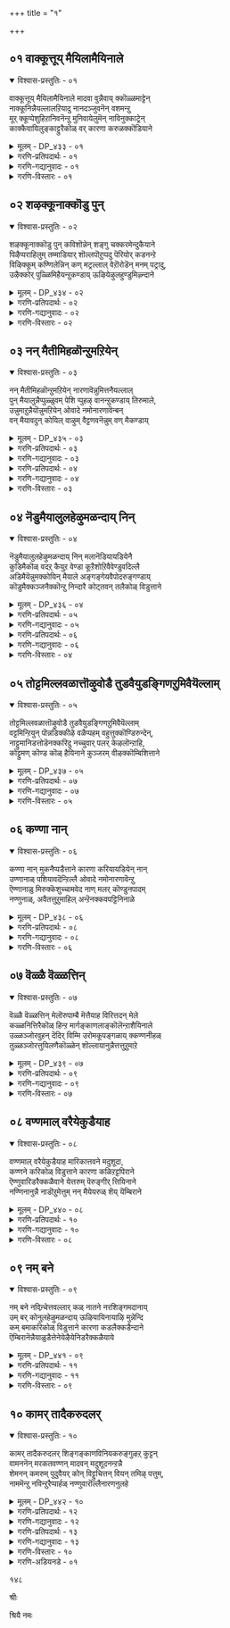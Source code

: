 +++
title = "१"

+++

## ०१  वाक्कूत्तूय् मैयिलामैयिनाले

<details open><summary>विश्वास-प्रस्तुतिः - ०१</summary>

वाक्कूत्तूय् मैयिलामैयिनाले मादवा वुन्नैवाय् क्कॊळ्ळमाट्टेन्  
नाक्कूनिन्नैयल्लालऱियादु नानदञ्जुवनॆन् वशमन्ऱु  
मूर् क्कूप्पेशुहिऱानिवनॆन्ऱु मुनिवायेलुमॆन् नाविनुक्काट्रेन्  
काक्कैवायिलुङ्काट्टुरैकॊळ् वर् कारणा करुळक्कॊडियाने
</details>

<details><summary>मूलम् - DP_४३३ - ०१</summary>

वाक्कूत्तूय् मैयिलामैयिनाले मादवा वुन्नैवाय् क्कॊळ्ळमाट्टेन्  
नाक्कूनिन्नैयल्लालऱियादु नानदञ्जुवनॆन् वशमन्ऱु  
मूर् क्कूप्पेशुहिऱानिवनॆन्ऱु मुनिवायेलुमॆन् नाविनुक्काट्रेन्  
काक्कैवायिलुङ्काट्टुरैकॊळ् वर् कारणा करुळक्कॊडियाने
</details>

<details><summary>गरणि-प्रतिपदार्थः - ०१</summary>

वाक्कू=मातिन, तूय् मै=पारिशुद्ध्य, इलामैयिनाले=इल्लदॆ इरुवुदरिन्द, मादवा=माधवा, उन्नै=निन्नन्नु, वाय् क्कॊळ्ळमाट्टेन्=स्तुतिसलारॆ, नाक्कू=नालगॆयु, निन्नै=निन्नन्नु, अल्लाल्=अल्लदॆ, अऱियादु=\(बेरॆ यावुदन्नू\), अरियदु, अदु=अदन्नु कुरितु, नान्=नानु, अञ्जुवन्=अञ्जुत्तेनॆ, ऎन्=नन्न, वशम्=वश, अन्ऱु=अल्ल, मूर् क्कू=मूर्खन, पेशुहिन्ऱान्=मातनाडुत्तिद्दानॆ, इवन्=इवनु, ऎन्ऱु=ऎन्दु, मुनिवाय्=मुनियुवॆ, एलुम्=आदरू, ऎन्=नन्न, नाविनुक्कू=नालगॆयन्नु, आट्रेन्=अङ्कॆगॊळिसलारॆ, काक्कै=कागॆय, वायिलुम्=बायिन्दलू, कट्टुरै=विवेकवन्नु, कॊळ् वर्=ग्रहिसुवरु, कारणा=कारणने, करुळन्=हरुडन, कॊडियाने=ध्वजवुळ्ळवने.
</details>

<details><summary>गरणि-गद्यानुवादः - ०१</summary>

मातिनल्लि शुद्धतॆ इल्लदॆ इरुवुदरिन्द माधवा, निन्नन्नु स्तुतिसलारॆ. नालगॆ निन्नन्नल्लदॆ बेरॆ एनन्नू अरियदु. अदन्नु कुरितु ननगॆ अञ्जिकॆ. अदु नन्न वशवागिल्ल. इवनु मूर्खनन्तॆ मातनाडुवनॆन्दु नीनु मुनिदरू सह, नन्न नालगॆयन्नु अङ्कॆगॊळिसलारॆ. कागॆय बायिन्दलू विवेकवन्नु ग्रहिसुवरु, कारणने गरुडध्वजने\!\(१\)
</details>

<details><summary>गरणि-विस्तारः - ०१</summary>

सॄष्टियल्लि मनुष्य हेगॆ विशिष्टवो हागॆये मातु मनुष्यन वैशिष्ट्य. मनस्सु योचिसुत्तदॆ. अदन्नु बायिनाकगॆ हॊरहाकुत्तदॆ. अदे मातु. मनस्सु एनन्नु बेकादरू योचिसबहुदु. इन्द्रियगळिगॆ वशवाद मनस्सु प्रापञ्चिक विषयगळन्नु ऎन्दरॆ इन्द्रियगळिगॆ ऒग्गुव विषयगळन्ने कुरितु योचिसुत्ता इरबहुदु. अवुगळन्ने नुडियुत्तिरबहुदु. अदरल्लिये आसक्तियन्नु तुम्बिकॊण्डु आनन्दिसुत्तिरबहुदु. अदक्कॆ बदलागि मनस्सु आध्यात्मिक विषयगळल्लि आसक्तिहॊन्दि अवुगळन्नुकुरितु नुडिसबहुदु, भगवन्तनन्नु कुरितु योचिसुत्ता आ विषयवन्नु बायिन्द आडिसुत्तिरबहुदु. मातिन शुद्धाशुद्धतॆगॆ हिन्नॆलॆ हीगिरबहुदु. प्राञ्चिक विषयगळे हॊरबरुत्तिद्दरॆ मातिन शुद्धतॆ अदल्ल. भगवद्विषयकवाद मातु शुद्धवाद मातु.

यावुदन्ने आगलि, मुच्चुमरॆइल्लदन्तॆ, इद्दद्दू इद्दन्तॆ , कण्डद्दु कण्डन्तॆ, विषयवन्नु

१३५

विवरिसुवुदादरॆ, अदु सत्यद प्रतिपादनॆयागुत्तदॆ. हेळबेकादद्दन्नु हेळदॆ मातन्नु मरॆमाचि आडुवुदरिन्द सत्यवन्नाडिदन्तॆ आगुवुदिल्ल. आदरॆ, धर्मसूक्ष्मवन्नरितु प्रियवाद सत्यवन्नु आडुवुदु, आडुव मातन्नु मृदुवागि, हितवागि सन्तोषकरवागि मातनाडुवुदु मातिनशुद्धतॆ. कोफ,दर्प, आशॆ,अहङ्कार, असूयॆ मुन्ताद दोषगळिन्द तुम्बिद मातुगळन्नाडुत्ता, इतररन्नु क्तॆगळुत्ता तानु हर्षिसुवुदु शुद्धतॆ इल्लद मातु.

नडॆ,नुडि, मनस्सुगळ बग्गॆ एकतॆयॆ सज्जतॆय कुरुहु.

मनुष्यनॆनिसिद तानु भगवन्तनल्लि भक्तिमाडुवाग, तन्नल्लि हेळतीरदष्टु दोषगळु तुम्बिवॆयॆन्दु तन्नन्नु हळिदुकॊळ्ळुवुदु, सकल सद्गुणपरिपूर्णनॆन्दू हॊगळिहाडुवुदु अनन्य भक्तन रीति.अदु तन्न दीनतॆयन्नु व्यक्तपडिसुवुदु. शुद्धसात्वकनागि नडॆदुकॊळ्ळुत्ता तन्न विनीतभाववन्नु कायावाचामनसा व्यक्तपडिसुत्ता बरुवुदरिन्द तानु भगवन्तनलि शरणागतनॆन्दु कार्यतः तोरिकॊण्डन्तॆ. आऴ्वाररु ई बगॆयवरु. तावु नालगॆ शुद्धियिल्लदवरॆन्दु हेळिकॊळ्ळुवरु. आदरॆ अवर बायल्लि सद अनामजपवे. “नन्न नालगॆ निन्नन्नल्लदॆ बेरॆ एनन्नू अरियदु”ऎन्नुत्तारॆ. निजवागि इदु नालगॆ शुद्धतॆ इल्लदिरुवुदे? याव समयदल्लि अदु तिरुगिबीळुवुदो, याव समयदल्लि तप्पु आडुवुदो, याव समयदल्लि पापमाडुवुदो, याव समयदल्लि भगवन्तनल्लि अदरिन्द अपचारवागुवुदो –ऎम्बुदे आऴ्वारर शङ्कॆ. नालगॆय बगॆगॆ अदे अवर अञ्जिकॆ.

आडबेकादद्दन्नु, ऎष्टु आडबेको अष्टन्ने मितवागि आडुत्ता, आडबारद्दन्नु आडदन्तॆये इरुवुदादरॆ, नालगॆयन्नु अङ्कॆयल्लिट्टुकॊण्डन्तॆ. अङ्कॆ तप्पिदरॆ,मातुस्वेच्छॆयादरॆ, हदकॆट्टु मातुहॊरटरॆ-आग नालगॆगॆ कडिवाणविल्लद्दागुत्तवॆ. आऴ्वाररिगॆ नालगॆय विषयदल्लि ऎल्लू इल्लद भय, भगवन्नामस्मरणॆयल्लि निरतरागिरुव तम्मन्नु तम्म नालगॆ क्रमतप्पि नडॆदु ऎल्लिपापद हादिगॆ ऒय्दु बिडुवुदो ऎम्बुदे भय\!

भगवन्तनल्लि पूर्णशरणादवनिगॆ याव भयवू इल्ल. आऴ्वाररिगॆ इदरल्लि दृढवाद नम्बिकॆ इदॆ. आदरू सह, नालगॆय अपचारदिन्द, कॆट्ट मातुगळु बायिन्द हॊरबिद्दु तम्मन्नु अपवित्रनन्नागि माडिबिडबहुदल्ला, कॆडिसिबिडबहुदल्ला ऎम्ब शङ्कॆ अवरन्नु बाधिसुत्तदॆ. भगवन्तनल्लि तम्म ई स्थितियन्नु निवेदिसिकॊळ्ळूत्तारॆ. अवर मातिनल्लि ऒन्दक्कॊन्दु हॊन्ददॆ इरुव आभासगळिवॆ. तानु मूर्खनन्तॆ मातनाडुत्तिरुवॆनो हेगो ऎम्ब योचनॆ बरुत्तदॆ. आदरू सह, भगवन्त तम्मन्नु कैबिडदॆ उद्धरिसुत्तानॆ ऎम्ब दृढविश्वास अवरल्लिदॆ.

आभासवादअन्दरॆ वेदान्त. अवर आत्मविश्वासद दृढतॆ-अदू अल्लदॆ विष्णुचित्तरु मात्रवल्लदॆ रङ्गनाथर मावनवरू अवरे ई रीतिहेळबेकादरॆ नावु ऎष्टू मात्रदवरु ऎम्बुदन्नु योचिसि, निष्ठॆयिन्द नडॆयदिद्दरॆ अवन \(मायादिपरमानन्दं\)निन्द बहळ दूर.

“कागॆय बायिन्दलू विवेकवन्नु ग्रहिसुवरु”- आऴ्वाररु ई सुन्दरवाद रूपकवन्नु इल्लि बळसिद्दारॆ. इदु अनुभवद मातु. जाणनाण्णुडि. कागॆय बायिन्द हॊरडुवुदु कर्कशवाद शब्द. किविगॆ इम्पिल्लद्दु. मनस्सिगॆ हितविल्लद्दु. अन्थ कॆट्टकूगिनिन्दलू सह कॆलवॊम्मॆ विवेकवन्नु ग्रहिसुववरु बुद्धिवन्तरु. अदु अवर हिरिमॆ. ईग कागॆयन्तॆ आऴ्वाररु. अवर बायिन्द हॊरडुव मातु हितवल्लद पुरुषवाक्य, अदन्नु ऒळ्ळॆयदॆन्दे ग्रहिसुववनु भगवन्त. कॆट्टद्दन्नॆल्ला मरॆतु, ऒळ्ळॆयदु ऎष्टे अल्पवागिद्दरू अदन्ने महत्तादद्दॆन्दु भाविसि, कॆट्टद्दक्कागि अवरन्नु शिक्षिसदॆ, परम औदार्यदिन्द अवरन्नु रक्षिसुववनु भगवन्त. ई विषयवन्ने आऴ्वाररु इल्लि रूपकद रीतियल्लि निवेदिसिरुवुदु.

काकषक्षधरं देवं-श्रीरामचन्द्र.

भगवन्त सकल विभूतिगलिगू नायक; आद्दरिम्द “माधव”. सृष्टिस्थिति

१३६

लयगळिगॆ अवने कारणनु. आद्दरिन्द अवनु “कारण”. आश्रितरन्नु कैबिडदॆ संरक्षिसुवॆनॆन्दु फणतॊट्टिरुवुदरिन्द अदर गुरुतागि गरुडनन्नु तन्न ध्वजलाञ्छनवागि उळ्ळवनु. आद्दरिन्द, अवनु “गरुडध्वज”

गरुडध्वजाय ताकुत्रयोप शमनाय भवौषधाय।
</details>

## ०२  शऴक्कूनाक्कॊडु पुन्

<details open><summary>विश्वास-प्रस्तुतिः - ०२</summary>

शऴक्कूनाक्कॊडु पुन् कविशॊन्नेन् शङ्गु चक्करमेन्दुकैयाने  
पिऴैप्पराहिलुम् तम्माडियार् शॊल्लपॊऱुप्पदु पॆरियोर् कडनन्ऱे  
विऴिक्कूम् कण्णिलेन्निन् कण् मट्रल्लाल् वेऱॊरोडॆन् मनम् पट्रादु,  
उऴैक्कोर् पुळ्ळिमिहैयन्ऱुकण्डाय् ऊऴियेऴुलहुण्डुमिऴ्न्दाने
</details>

<details><summary>मूलम् - DP_४३४ - ०२</summary>

शऴक्कूनाक्कॊडु पुन् कविशॊन्नेन् शङ्गु चक्करमेन्दुकैयाने  
पिऴैप्पराहिलुम् तम्माडियार् शॊल्लपॊऱुप्पदु पॆरियोर् कडनन्ऱे  
विऴिक्कूम् कण्णिलेन्निन् कण् मट्रल्लाल् वेऱॊरोडॆन् मनम् पट्रादु,  
उऴैक्कोर् पुळ्ळिमिहैयन्ऱुकण्डाय् ऊऴियेऴुलहुण्डुमिऴ्न्दाने
</details>

<details><summary>गरणि-प्रतिपदार्थः - ०२</summary>

शऴक्कू=दोषपूर्णवाद, नाक्कॊडु=नालगॆयिन्द, पुन्=अल्पवाद, कवि=कवितॆयन्नु, शॊन्नेन्=हाडिदॆनु, शङ्गु=शङ्खवन्नु, चक्करम्=चक्रवन्नु, एन्दु=धरिसिरुव, कैयाने=कैगळवने, पिऴैप्पर्=तप्पुमाडिदवरु, आहिलुम्=आदरू, तम्=तम्म, अडियार्=सेवकर, शॊल्ल=मातन्नु, पॊऱुप्पदु=सहिसुवुदु, पॆरियोर्=हिरियर, कडन्=कर्तव्य, अन्ऱे=अल्लदॆ, मट्रु=बेरॆ, विऴिक्कुम्=तॆरॆदिरुव, कण्=कण्णु, इलेन्=इल्लदवनागिद्देनॆ, वेऱु=इतर, ऒरुवरोडु=ऒब्बरॊडनॆयू, ऎन्=नन्न, मनम्=मनस्सु, पट्रादु=आश्रयिसदु, उऴैक्कू=जिङ्कॆगॆ, ओर्=ऒन्दु, पुळ्ळि=चुक्कॆयु\(मच्चॆयु\) मिहै=हॆच्चु, अन्ऱु=अल्ल, कण्डाय्=कण्डॆया\! ऊऴि=प्रळयकालदल्लि, एऴु=एळु, उलहु=लोकगळन्नु, उण्डु=नुङ्गिबिट्टु, उमिऴ्न्दाने=उगुळिदवने.
</details>

<details><summary>गरणि-गद्यानुवादः - ०२</summary>

दोषपूर्णवाद नालगॆयिन्द अल्पवाद कवितॆयन्नु हाडिदॆनु. शङ्ख्हचक्रगळन्नु धरिसिद कैगळवने\! तप्पुमाडीदवरादरू तम्म सेवकर मातन्नु सहिसुवुदु हिरिय कत्यव्यवल्लवे? निन्न कण्णुगळन्नल्लदॆ बेरॆ तॆरॆद कण्णुगळिल्लदवनागिद्देनॆ. बेरॊब्बरल्लियू नन्न मनस्सु आश्रयिसदु. जिङ्कॆगॆ इन्नॊन्दु मच्चॆ हॆच्चेनू अल्ल, कण्डॆया? प्रळयकालदल्लि एळुलोकगळन्नू नुङ्गिबिट्टु मत्तॆ उगुळिदवने\!\(२\)
</details>

<details><summary>गरणि-विस्तारः - ०२</summary>

करार विन्देन पदारविन्दं...

शङ्खचक्रधारियाद भगवन्त दिव्यसुन्दर मूर्ति. आऴ्वाररु तम्म अल्पशक्तियिन्दले भगवन्तनन्नु कुरितु कवितॆयन्नु रचिसिदरु. नालगॆ ऒप्पविल्लदिरुवाग अदरिन्द हॊरबीळुव मातू अशुद्धवे. अवरु हाडिद पाशुरगळू दोषपूर्णवे? सकल सद्गुणपरिपूर्णनाद भगवन्तनन्नुद्देशिसि हीगॆल्ला वक्शुद्धियिल्लदन्तॆ बरॆयबहुदे? मनस्सिनल्लि हिडिदिडलारदॆ उक्कि हरियुव

१३७

भक्तिभाववू खविताकुतूहलवू अवरन्नु प्रेरिसिद शक्तिगळु. तम्म बरवणिगॆयल्लि कॊरतॆयिदॆयॆन्दु अवरिगॆ गॊत्तु. आद्दरिन्द, अवरु भगवन्तनल्लिये अरिकॆ माडिकॊण्डरु. तावु किङ्कररु, तमगॆ ऒडॆयनुभगवन्त. किङ्कररु तप्पुमाडिदरॆ हिरियरादवरु सहिसकॊळ्ळबेकु. अदु अवर हिरिमॆयन्नु तोरिसुत्तदॆ. तावु ऎष्टे अल्पवागि बरॆदिद्दरू सह, भगवन्तनु अदन्नु ऒप्पिकॊळ्ळुवुदु अवन सौजन्यवल्लवे? आऴ्वाररिगॆ मुख्यवाद कृपाश्रयवे भगवन्त. भगवन्तन कटाक्षवॊन्दे अवरिगॆ गुरि. मिक्कयाव आश्रयवू अवरिगॆ बेड. अवर मनस्सू भगवन्तनन्नु आश्रयिसिदॆ. बेरॆ एनू अदक्कॆ बेड. भगवन्तन शक्ति अपार. प्रळयबन्दाग इडिय ब्रह्माण्डवन्ने नुङ्गिबिडुत्तानॆ. अदन्नु तन्न हॊट्टॆयल्लि बीजरूपदल्लि अडगिसि इट्टुकॊळ्ळूत्तानॆ. मत्तॆ सृष्टिमाडबेकॆम्ब सङ्कल्पमाडिदाग अदन्नु तन्न हॊट्टॆयिन्द हॊरगॆ हाकुत्तानॆ. अदन्न् उज्जीवनगॊळिसुत्तानॆ. अन्थवनु तन्नन्नु रक्षिसने? तन्न तप्पन्नु मन्निसने?

क्षमा दमादिगुणसम्फत्तुगळ गणि परमात्म- अदल्लदॆ सौशील्य, सौलभ्य, वात्सल्यगळू उण्टु.

श्रीहयग्रीव, हिरण्यगर्भ अवतारगळु-\(व्यूहावतारगळु नित्य भक्तज्ञानिगळ उद्धारक्कागिये ऎन्नुवरु तिळिदवरु- अनिरुद्धनॊन्दिगॆ ऎल्ला अवतारगळू मुक्ताय- मिक्कुदु, परब्रह्म-परतत्त्व.

“जिङ्कॆगॆ इन्नॊन्दु मच्चॆ हॆच्चे?” –इदॊन्दु सुन्दरवाद उपमान. मॊदले अदु मच्चॆगळ जिङ्कॆ. अदर मैतुम्ब मच्चॆगळु. अवे लॆक्कविल्लदष्टु.अवुगळ जॊतॆगॆ इन्नॊन्दु मच्चॆ हॆच्चादरॆ एनन्तॆ? अदन्नू अदु सहिसिकॊळ्ळदे? हागॆये, आऴ्वाररु लॆक्कविल्लदष्टु दोषगळन्नुळ्ळवरु. तप्पुतप्पागि कवित्ववन्नु रचिसिदरॆम्ब इन्नॊन्दु दोषवन्नु हॆच्चिसिकॊण्डद्दरिन्द आगुव बाधकवेनिल्ल. इष्टॆल्ल दोषगळन्नु सहिसिकॊण्ड भगवन्त अवर इन्नॊन्दु दोषवन्नू सहिसिकॊळ्ळलारने?

भगवन्तन साक्षात्कारवागिरुववरल्लि दोषवॆल्लिहुदु-कवितॆगॆ मूल अवर संश्लेष-विश्लेष-अवरु भगवन्तन विरहवन्नु सहिसदे हाडिरुवुदॆल्ला अत्युन्नत मट्टद कवितॆ. “ना ऋषिः कुरुतेकाव्यं”आद्दरिन्दले आळ्वार् रळिगॆ जगत्तिन कुलगोत्रगळ जञ्जट ऎळ्ळष्टू इल्ल-आदरॆ अवर कृतिगळल्लो भगवन्तनदे लोकोद्धारक्कागि-आत्मोद्धारक्कागि अल्ल-अदु प्रबन्धगळन्नु परमात्मने हुडुकिकॊण्डु तिरुगुववनॆम्बुदु परमात्मन उत्सवद शिष्टाचारदल्लि सुव्यक्त.
</details>

## ०३  नन् मैतीमिहळॊन्ऱुमऱियेन्

<details open><summary>विश्वास-प्रस्तुतिः - ०३</summary>

नन् मैतीमिहळॊन्ऱुमऱियेन् नारणावॆन्नुमित्तनैयल्लाल्  
पुन् मैयालुन्नैप्पुळ्ळुवम् पेशि प्पुहऴ् वानन्ऱुकण्डाय् तिरुमाले,  
उन्नुमाऱुन्नैयॊन्नुमऱियेन् ओवादे नमोनारणावॆन्बन्  
वन् मैयावदुन् कोयिल् वाऴुम् वैट्टणवनॆन्नुम् वण् मैकण्डाय्
</details>

<details><summary>मूलम् - DP_४३५ - ०३</summary>

नन् मैतीमिहळॊन्ऱुमऱियेन् नारणावॆन्नुमित्तनैयल्लाल्  
पुन् मैयालुन्नैप्पुळ्ळुवम् पेशि प्पुहऴ् वानन्ऱुकण्डाय् तिरुमाले,  
उन्नुमाऱुन्नैयॊन्नुमऱियेन् ओवादे नमोनारणावॆन्बन्  
वन् मैयावदुन् कोयिल् वाऴुम् वैट्टणवनॆन्नुम् वण् मैकण्डाय्
</details>

<details><summary>गरणि-प्रतिपदार्थः - ०३</summary>

नारणा=नारायणा, ऎन्नुम्=ऎम्ब, इत्तनै=इष्टुमात्र, अल्लाल्=अल्लदॆ, नन् मै=ऒळ्ळॆयदु, तीमै हळ्=कॆट्टद्दु, इवुगळु, ऒन्ऱुम्=ऒन्दन्नू, अऱियेन्=अरियॆनु, पुन् मैयाल्=अल्पतनदिन्द, उन्नै=निन्नन्नु कुरितु, पुळ्ळुवम्=कपटद मातुगळन्नु, पेशि=हेळि, पुहऴ् वान्=हॊगळुववनु, अन्ऱु=अल्ल, कण्डाय्=कण्डॆया, तिरुमाले=लक्ष्मीनाथने, उन्नै=निन्नन्नु, उन्नुम्=चिन्तिसुव, आऱु=बगॆयन्नु, ऒन्नुम्=स्वल्पवू, अऱियेन्=अरियॆनु, ओवादे=तडॆयिल्लदन्तॆ यावागलू, नमो नारणा ऎन्बन्=नमो नारायणाय ऎन्नुत्तेनॆ,
</details>

<details><summary>गरणि-गद्यानुवादः - ०३</summary>

१३८
</details>

<details><summary>गरणि-प्रतिपदार्थः - ०४</summary>

वन् मै=शक्ति, आवदु=आदरो, उन्=निन्न, कोयिलिल्=देवालयदल्लि, वाऴुम्=वासमाडुव, वैट्टवन्=वैष्णवनु, ऎन्नुम्=ऎम्ब, वन् मै=शक्तिये, कण्डाय्=कण्डॆया.
</details>

<details><summary>गरणि-गद्यानुवादः - ०४</summary>

नारायणा ऎम्बिष्टु मात्रवल्लदॆ ऒळ्ळॆयदन्नागलि कॆट्टद्दन्नागलि ऒन्दन्नू अरियॆनु. अल्पतनदिन्द निन्नन्नु कुरितु कपटद मातुगळन्नाडि हॊगळुववनल्ल कण्डॆया. लक्ष्मीनाथने निन्नन्नु चिन्तिसुव बगॆयन्नु स्वल्पवू अरियॆनु. तडॆयिल्लदॆ यावागलू नमोनारायणा ऎन्नुत्तेनॆ. नन्न शक्तियॆल्ला निन्न देवालयदल्लि वासमाडुव वैष्णवनु\(नानु\)ऎम्ब शक्तिये कण्डॆया?\(३\)
</details>

<details><summary>गरणि-विस्तारः - ०३</summary>

मगुविन मुग्धतॆ आऴ्वाररदु. तन्नन्नु ऎत्तिआडिसि सलहुववळु “तायि” ऎन्दु मगु हेगॆ दृढवागि नम्बुवुदो हेगॆ आ विषयदल्लि स्वल्पवादरू अदु संशयपडुवुदिल्लवो हागॆये भगवन्तन विषयदल्लि आऴ्वाररु. नारायणने परतत्त्व. नारायणनन्नु आश्रयिसबेकु. “नमोनारायण”ऎन्दु सदा उच्चरिसुत्ता इरबेकु-सरळवाद इष्टरल्लि अवर नम्बिकॆय बुनादि. “नारायण”ऎम्बुदर हॊरतु अवरिगॆ मत्तेनू तिळियदु. हागॆ, नम्बुवुदरिन्दलू, अनुसन्धान माडुवुदरिन्दलू, आश्रयिसुवुदरिन्दलू तमगॆ बरुव ऒळितेनु ऎम्बुदन्नागलि, हागॆ माडदिद्दरॆ तमगॆ आगुव कॆडकेनु ऎम्बुदन्नागलि अवरु अरियरु. अष्टु सरळवाद नम्बिकॆ अवरदु. अवर मातुगळल्लि सुळ्ळु तटवटगळिल्ल; कपटद वञ्चनॆगळिल्ल. तमगॆ ऎष्टु गॊत्तिदॆयो हेगॆ गॊतिदॆयो अष्टन्नु हागॆये अवरु हेळुरुवुदु. आद्दरिन्द, अवर कृतियल्लि मनबन्दन्तॆ हॊगळिकॆय मातुगळिल्ल. एकान्त स्थळदल्लि कुळितु ध्यानयोगद रीतियल्लि भगवन्तनन्नु कुरितु चिन्तनॆनडसुवुदु अवरिगॆ तिळियदु. अवरिगॆ तिळिदिरुव मार्गवॊन्दे-“नमोनारायणा”ऎम्ब तिरुमन्त्रवन्नु ऎडॆबिडदॆ उच्चरिसुत्तिरुवुदु मात्रवे. तावु विष्णुदेवालयदल्लि वासवागि कैङ्कर्यपररागिरुव वैष्णवरु तावु ऎम्बुदु अवर हॆम्मॆ. तम्म बगॆगॆ आऴ्वाररु भगवन्तनल्लि इदन्नॆल्लानिवेदिसिकॊळ्ळुत्तिद्दारॆ.

ऎल्ल समयगळल्लियू भगवन्तने रक्षकनॆम्ब सरळवाद नम्बिकॆ, ऎडबिडदॆ भगवन्तन नामोच्चारणॆ, मत्तु फलाफलगळन्नुकुरितु निश्चिन्तॆ-इवु ई पाशुरदल्लि कण्डुबरुव मुख्यांशगळु.

हॆच्चिगॆ अवश्यकवू इल्ल-भक्तविजय कर्नाटदल्लाघलि महाराष्ट्रदल्लागलि सन्तर जीवनदिन्द सृष्टि.

नम्बलरियरु नररु नम्बिकॆट्टवरिल्ल-ईलीलाविभूतियल्लि तानु उद्धरिसुवरन्नु रक्षिसुवुदु मात्रवल्लदॆ नित्य द्वन्द्वगळ समतॆयन्नु कलिसि कापाडलु हवणिसुववनु परमात्म-अव्याजकरुणि-अवनन्नु तोरिसिकॊडुववरु यतिराजराद श्रीरामानुजरु मत्तु निग्रहवन्ने अरियद सदा अनुग्रहमयियाद श्री-भू-नीळादेवियरु.
</details>

## ०४  नॆडुमैयालुलहेऴुमळन्दाय् निन्

<details open><summary>विश्वास-प्रस्तुतिः - ०४</summary>

नॆडुमैयालुलहेऴुमळन्दाय् निन् मलानॆडियायडियेनै  
कुडिमैकॊळ् वदऱ् कैयुऱ वेण्डा कूऱैशोऱिवैवेण्डुवदिल्लै  
अडिमैयॆन्नुमक्कोयिन् मैयाले अङ्गङ्गेयवैपोदरुङ्गण्डाय्  
कॊडुमैक्कञ्जनैक्कॊन्ऱु निन्दारै कोट्तवन् तलैकोळ् विडुत्ताने
</details>

<details><summary>मूलम् - DP_४३६ - ०४</summary>

नॆडुमैयालुलहेऴुमळन्दाय् निन् मलानॆडियायडियेनै  
कुडिमैकॊळ् वदऱ् कैयुऱ वेण्डा कूऱैशोऱिवैवेण्डुवदिल्लै  
अडिमैयॆन्नुमक्कोयिन् मैयाले अङ्गङ्गेयवैपोदरुङ्गण्डाय्  
कॊडुमैक्कञ्जनैक्कॊन्ऱु निन्दारै कोट्तवन् तलैकोळ् विडुत्ताने
</details>

<details><summary>गरणि-प्रतिपदार्थः - ०५</summary>

नॆडुमैयाल् =ऎत्तरवागि बॆळॆदुदरिन्द \(निडिदाद मैयिन्द\), उलहु=लोकगळु, एऴुम्=एळन्नू, अळन्दाय्=अळॆदॆ, निन् मला=निर्मलने, नॆडियाय्=स्वामिये, अडियेनै=
</details>

<details><summary>गरणि-गद्यानुवादः - ०५</summary>

१३९
</details>

<details><summary>गरणि-प्रतिपदार्थः - ०६</summary>

ई दासनन्नु, कुडिमै=निन्न, सेवकनन्नागि, शॆय् वदऱ् कु=माडिकॊळ्ळुवुदक्कॆ, ऐयुऱवेण्डा=सन्देहपडबेड, कूऱै=बट्टॆ, शोऱु=अन्न, इवै=इवन्नु, वेण्डुवदिल्लै=बेडुवुदिल्ल.अडिमै=सेवकत्व, ऎन्नुम्=ऎम्ब, अ कोयिन् मैयाले=राजकुलमहात्म्यदिन्द, अवै=अन्न बट्टॆगळु, अङ्गु अङ्गु=अल्लल्लि, पोदरुम्=दॊरॆयुवुवु, कण्डाय्=कण्डॆया, कॊडुमै=क्रूरियाद, कञ्जनै-कंसनन्नु, कॊन्ऱु=कॊन्दु, निन्=निन्न, तादै=तन्दॆय, कोत्तवन्=सेरिसल्पट्ट\(कूडीसल्पट्ट\), तळैकोळ्=कालुबेडिगळन्नु, विडुत्ताने=बिडिसिदवने.
</details>

<details><summary>गरणि-गद्यानुवादः - ०६</summary>

ऎत्तरवागि बॆळॆदु एळुलोकगळन्नू अळॆदॆ, निर्मलने स्वामिय् ई दासनन्नु निन्न सेवकनन्नागि माडिकॊळ्ळुवुदक्कॆ सन्देहिसबेड अन्न बट्टॆगळन्नु बेडुवुदिल्ल. सेवकत्व ऎन्नुव हिरितनद महात्म्यदिन्द अन्न बट्टॆगळु अल्लल्लि दॊरकुत्तवॆ, कण्डॆया, क्रूरियाद कंसनन्नु कॊन्दु निन्न तन्दॆय कालुबेडिगळन्नु बिडिसिदवने.\(४\)
</details>

<details><summary>गरणि-विस्तारः - ०४</summary>

बन्दद्दु वामनवटुवागि, बेकॆन्दद्दु मूरु हॆज्जॆय नॆलमात्र. बेडिद्दु महादानियाद चक्रवर्तियन्नु. परमोदारि ऎन्निसिकॊण्ड अवनु पुट्टवटुविगॆ इल्लवॆन्नुवुदे? तन्न हिरिमॆगॆ अदु तरवे? आद्दरिन्द, अवन परिवारदवरु बेडबेडवॆन्दु अड्डबन्दरू सह अवनु “अस्तु”ऎन्द. कूडले नडॆदद्दु कण्डुकेळि अरियद परमाद्भुतवॊन्दु, वटुवागिद्दवनु अत्यन्त ऎत्तरक्कॆ बॆळॆदु त्रिविक्रमनाद\! मत्तु, एळुलोकगळन्नू ऒन्दे हॆज्जॆयल्लि अळॆदुबिट्ट\! अन्थ अद्भुतकारि भगवन्त.

भगवन्तनु स्वपरिपूर्ण, परिशुद्ध, मत्तु दोषरहित. आद्दरिन्द, अवनु निर्मल\! सृष्टिय समस्तवस्तुगळिगू अवनु ऒडॆय, स्वामि\!

आऴ्वाररु भगवन्तनल्लि ऒन्दु मुख्यवाद बिन्नह माडिकॊळ्ळुत्तिद्दारॆ; अवरु भारतद पवित्रक्षेत्रगळल्लिरुव देवाकयगळल्लि नॆलॆसिरुव भगवन्तनल्लि निश्चलवाद सेवॆ सल्लिसुत्तिरुववरु. अवुगळल्लि मुख्यवागि अवर सेवॆ श्रीविल्लिपुत्तूरिन स्वामि वटपत्रशायिगॆ मीसलु. इष्टरिन्द अवरिगॆ तृप्तियिल्ल. अवरु स्वपरिपूर्णनाद साक्षात् भगवन्तनल्लि शाश्वतवागि सेवॆयन्नु बेडुत्तिद्दारॆ. ईग अवरु नडसुत्तिरुव सेवॆयिन्दले अल्लल्लि ऎन्दरॆ आयादेवा सन्निधिगळल्लि प्रसादरूपदल्लि अवर ई जीवनक्कॆ बेकाद अन्न, बट्टॆ दॊरॆयुत्तिवॆ. आद्दरिन्द अवरन्नु भगवन्तनु सेवकनन्नागि स्वीखरिसुवुदक्कॆ संशतपडबेकाद प्रमेयविल्ल. अवरु भगवन्तनल्लि क्षणिकवाद यावुदक्कू आशिसुववरल्ल. अवर सेवकत्वद महिमॆयिन्दले अवरु इहलोकद जीवन नडसब्बल्लरु. आशॆयेनिद्दरू जननमरणवॆम्ब कालुबेडिगळिन्द बिडुगडॆयिन्दे. भगवन्तनु दुष्टकंसनन्नु कॊन्दु अवनुक्रूरियागि सॆरॆयल्लिट्टिद्द वसुदेवन कालुबेडिगळन्नु कत्तरिसिहाकिदवनु. अदे दृढनम्बिकॆयिन्द तनगू अमृतत्ववन्नु दयॆपालिसु ऎन्दु दीनरागि ओ पाशुरदल्लि भगवन्तनन्नु प्रार्थिसुत्तिद्दारॆ.

१४०
</details>

## ०५  तोट्टमिल्लवळात्तॊऴुवोडै तुडवैयुडङ्गिणऱुमिवैयॆल्लाम्

<details open><summary>विश्वास-प्रस्तुतिः - ०५</summary>

तोट्टमिल्लवळात्तॊऴुवोडै तुडवैयुडङ्गिणऱुमिवैयॆल्लाम्  
वट्टमिन्ऱियुन् पॊन्नडिक्कीऴे वळैप्पहम् वहुत्तुक्कॊण्डिरुन्देन्,  
नाट्टुमानिडत्तोडॆनक्करिदु नच्चुवार् पलर् केऴलॊन्ऱाहि,  
कोट्टुमण् कॊण्ड कॊळ् हैयिनाने कुञ्जरम् वीऴक्कॊम्बिशित्ताने
</details>

<details><summary>मूलम् - DP_४३७ - ०५</summary>

तोट्टमिल्लवळात्तॊऴुवोडै तुडवैयुडङ्गिणऱुमिवैयॆल्लाम्  
वट्टमिन्ऱियुन् पॊन्नडिक्कीऴे वळैप्पहम् वहुत्तुक्कॊण्डिरुन्देन्,  
नाट्टुमानिडत्तोडॆनक्करिदु नच्चुवार् पलर् केऴलॊन्ऱाहि,  
कोट्टुमण् कॊण्ड कॊळ् हैयिनाने कुञ्जरम् वीऴक्कॊम्बिशित्ताने
</details>

<details><summary>गरणि-प्रतिपदार्थः - ०७</summary>

तोट्टम्=तोट तोपुगळु, इल्लवळ्=मडदि, आ=आकळु, तॊऴु=कॊट्टिगॆ, ओडै=कॊट्टिगॆ, ओडै=कॊळ, तुडवैयुम्=बॆळॆयुव नॆलवू, उडन्=अदरॊडनॆ, किणऱुम्=बावियू, इवै=इवु, ऎल्लाम्=ऎल्लवू, वाट्टम्=बाडुविकॆये, इन्ऱि=इल्लद, उन्=निन्न, पॊन् अडिकीऴे=अनर्घवाद पादगळ कॆळगॆ\(बळि\), वऴैप्प=वृद्धिहॊन्दुत्तिरुव, अहम्=मनॆयन्नू वहुत्तुक्कॊण्डु=वहिसिकॊण्डिद्देनॆ, नाट्टु=नाडिन, मानवरॊडनॆ, ऎनक्कू=ननगॆ, अरिदु=असाध्य, नच्चुवार्=तॊन्दरॆ कॊडुववरु, पलर्=हलवरु, केऴल्=वराह, ऒन्ऱु= ऒन्दु, आहि=आगि, कोडुमण्=भूमण्डलवन्नु\(भूगोळवन्नु\), कॊण्ड=उद्धरिसिद, कॊळ् हैयिनाने=हॆसरान्तवने, कुञ्जवन्=आनॆयु, वीऴ=बिद्दु मुडियुवन्तॆ, कॊम्बु=दन्तवन्नु, इशित्ताने=मुरिदुहाकिदवने.
</details>

<details><summary>गरणि-गद्यानुवादः - ०७</summary>

तोट,तोपु, मडदि,आकळु, कॊट्टिगॆ, कॊळ, बॆळॆयुव नॆल, अदरॊडनॆ बावि-इवुगळॆल्ल बाडिबत्तदन्तॆ निन्न अनर्घवाद पादगळ अडियल्लि वृद्धिहॊन्दुत्तिरुव मनॆयन्नु वहिसिकॊण्डिद्देनॆ. नाडिनमानवरॊडनॆ ननगॆ असह्य. तॊन्दरॆकॊडुववरु हलवारु मन्दि. दिव्यवराहनागि भूगोळवन्नु उद्धरिसिद कीर्तिपडॆदवने, आनॆयु मडियुवन्तॆ दन्तवन्नु मुरिदुहाकिदवने.\(५\)
</details>

<details><summary>गरणि-विस्तारः - ०५</summary>

तम्मन्नु सेवकनन्नागि स्वीकरिसलु सन्देहिसबारदॆन्दू, तम्म ऒडॆयनिगॆ अन्न बट्टॆकॊडॆन्दु बाधॆपडिसुवुदिल्लवॆन्दू आऴ्वाररु हिन्दिन पाशुरदल्लि बेडिकॊण्डिद्दारॆ. तावु भगवन्तन सेवॆयल्लिये आसक्तरॆन्दु हेळुवुदु अवर निष्कामकर्मवॆष्टॆन्दु व्यक्तपडुत्तदॆ. ईपाशुरदल्लि अवरु भगवन्तने तमगॆ रक्षकनॆन्दु हेळिकॊण्डिद्दारॆ.

आऴ्वाररु ऒण्टिगरल्लवॆन्दू तम्म संसारदॊड्डदॆन्दू हेळिद्दारॆ. अदन्नु निर्वहिसुवुदु भगवन्तन कृपाकटाक्षदिन्दले.

इल्लवळ्”-ऎन्दरॆ मनॆयवळु, मडदि” ऎन्दु अर्थवागुत्तदॆ. आऴ्वाररिगॆ मडदियिल्ल. अवरु निश्चलब्रह्मचारिगळु. अवरिगॆ अपरूपवागि दॊरॆत हॆण्णुमगळे-अवर मनॆयवळु” अवर प्रीतिय साकुमगळु.

नाडजनरन्नु कण्डरॆ ननगॆ आगदु-असह्य ऎन्दिद्दारॆ. अवरिगॆ तॊन्दरॆकॊडुववरू हलवारु मन्दि. वैदिकरागि जीवन नडसुववरन्नु कण्डरॆ नाडिन प्रापञ्चिकरिगॆ आगदु. अवर व्यर्थजीवनदल्लि आऴ्वाररिगॆ

१४१

असह्य. अन्थ आगदवर नडुवॆ इद्दुकॊण्डु जीवन नडसुवुदु हेगॆ ऎम्ब योचनॆ अवरिगॆ इल्ल. अदक्कॆ कारण अवर भगवत्सेवॆये. हिन्दॆ भूमियन्नु कद्दु बच्चिट्ट हिरण्याक्षनन्नु संहरिसि भूमियन्नु उद्धरिसिद आदिवराहरूपिये भगवन्त. अल्लदॆ, तन्नन्नु कॊल्ललु मुन्नुग्गिद कुवलयापीडवॆम्ब आनॆय दन्तवन्नु मुरिदु अदन्नु संहरिसिद श्रीकृष्णरूपि. अवन समर्थ रक्षणॆयल्लिरुवाग आऴ्वाररिगॆ यार भयविद्दीतु?
</details>

## ०६  कण्णा नान्

<details open><summary>विश्वास-प्रस्तुतिः - ०६</summary>

कण्णा नान् मुकनैप्पडैत्ताने कारणा करियायडियेन् नान्  
उण्णानाळ् पशियावदॆन्ऱिल्लै ओवादे नमोनारणावॆन्ऱु  
ऎण्णानाळु मिरुक्कॆशुच्चामवेद नाण् मलर् कॊण्डुनपादम्  
नण्णुनाळ्, अवैतत्तुऱुमाहिल् अन्ऱॆनक्कवपट्टिनिनाळे
</details>

<details><summary>मूलम् - DP_४३८ - ०६</summary>

कण्णा नान् मुकनैप्पडैत्ताने कारणा करियायडियेन् नान्  
उण्णानाळ् पशियावदॆन्ऱिल्लै ओवादे नमोनारणावॆन्ऱु  
ऎण्णानाळु मिरुक्कॆशुच्चामवेद नाण् मलर् कॊण्डुनपादम्  
नण्णुनाळ्, अवैतत्तुऱुमाहिल् अन्ऱॆनक्कवपट्टिनिनाळे
</details>

<details><summary>गरणि-प्रतिपदार्थः - ०८</summary>

कण्णा=कण्मनगळन्नु तणिसुववने, नान् मुकनै=नाल्मुखनन्नु, पडैत्ताने=सृष्टिसिदवने, कारणा=ऎल्लक्कू आदिकारणने, करियाय्=करिय बण्णदवने, अडियेन्=सेवकनाद, नान्=नानु, उण्णा=उण्णद, नाळ्=दिन, पशि=हसिवु, आवदु=आगुवुदु, ऎन्ऱु=ऎन्दु, इल्लै=इल्ल, ओवादे=ऎडॆबिडदॆ, नमोनारणा ऎन्ऱु=नमो नारायणा ऎन्दु, ऎण्णानाळ्=ऎणिसिद दिन, इरुक्कू=ऋक्, ऎजु=यजर्, चामवेदम्=सामवेदगळन्नू, नाळ्=अन्दिन, मलर्=हूगळन्नु, कॊण्डु=तॆगॆदुकॊण्डु, उन्=निन्न, पादम्=पादगळन्नु, नण्णानाळ्=समीपद दिन, अवै=अवुगळु, तत्तुऱुम्=कॊरतॆ, आहिल्=आदरॆ, अन्ऱु=अन्दु, ऎनक्कू=ननगॆ, अवै=आ दिनगळु, पट्टिनिनाळे=उपवासद दिनगळे.
</details>

<details><summary>गरणि-गद्यानुवादः - ०८</summary>

कण्मनगळन्नु तणिसुववने\(कृष्णने\), नाल्मुखन तन्दॆये, आदिकारणने करियने, सेवकनाद नानु उण्णददिन हसिवागुवुदु ऎन्दल्ल; ऎडॆबिडदॆनमो नारायणा ऎन्दु जपिसिद दिवस, ऋग् यजुस्सामवेदगळन्नू अन्दन्दिन हूगळन्नु तॆगॆदुकॊण्डु निन्न पादगळन्नु समीपिसिद दिन अवुगळ कॊरतॆयादरॆ, आ दिनगळु उपवासद दिनगळे.\(६\)
</details>

<details><summary>गरणि-विस्तारः - ०६</summary>

उण्णुवुदु हसिवन्नु तणिसुवुदक्कॆ ऊटविल्लद दिन अथवा उण्णदॆ इरुव दिन उपवासद दिन ऎन्दागुत्तदॆ. हसिवु दैहिकवादद्दु. आऴ्वाररॆन्नुत्तारॆ. हसिवु ऎम्बुदु अदॊन्दे बगॆयदे? बेरॊन्दु बगॆय हसिवू इदॆ. अदक्कॆ उणिसू

१४२

विशिष्टवादद्दे. ऎडबिडदॆ तिरुमन्त्रवनु जपिसुत्तिरुवुदु, ऋग् यजुस्सामवेदगळन्नु अध्ययन माडुवुदु, दिनदिनवू बॆळग्गॆ सुन्दरवागि बिरिद हूगळन्नु शेखरिसि अवुगळन्नु देवालयदल्लि भगवन्तन पादार्चनॆगॆ बळसुवुदु- मूरुक्रमगळिन्दलू आ विचित्रवाद आध्यात्मिक हसिवन्नु तणिसबहुदु.

आऴ्वाररु हेळूत्तारॆ- “भगवन्त, ननगॆ ऊटविल्लद दिनमात्र उपवासद दिन ऎन्दु नानु तिळियुवुदिल्ल. ऊटविल्लद दिन उपवासद दिनवेनल्ल. नन्न उपवासद दिनगळु यावुवॆन्दरॆ- नानु ऎडबिडदॆ नमोनारायणा ऎन्दु जपिसदिरुव दिन; अथवा वेदाध्ययन नडसद दिन; अथवा भगवन्तनिगॆ शुद्धवाद हूवन्नु समर्पिसद दिन; अथवा इवुगळ आचरणॆयल्लि अल्पस्वल्प कॊरतॆयुण्टादरू अन्थदिन- इवुगळॆल्लवू ननगॆ उपवासद दिनगळे.

सुम्मनॆ हॊट्टॆ तुम्बिसिकॊण्डु, हसिवन्नु तणिसिकॊण्ड मात्रक्कॆ एनु उपयोग? भगवन्नामोच्चारणॆयन्नु ऎडबिडदॆ नडसुत्तिद्दरॆ, वेदाध्ययन अध्यापन माडिसुत्तिद्दरॆ, भगवन्तन पादरचनॆयन्नु नडसुत्तबन्दरॆ-अवुगळु निजवागि तृप्तितरुत्तवॆ. अल्लदॆ, अवुगळिन्द इहपर ऎरडक्कू श्रेयस्सु दॊरॆयुत्तदॆ. हॊट्टॆयन्नु मात्र तुम्बिकॊळ्ळुवुदु ऎल्ल प्राणीगळिगू सामान्य. मनुष्यनाद बळिक अवन्नु सामान्यप्राणियन्तॆ जीविसबेके अथवा आत्मोद्धारक्कॆ तक्क कार्यगळन्नु नडसबेको?ई प्रश्नॆगॆ युक्तवाद सरळवाद उत्तरवन्नु आऴ्वाररु इल्लि निरूपिसिद्दारॆ.
</details>

## ०७  वॆळ्ळै वॆळ्ळत्तिन्

<details open><summary>विश्वास-प्रस्तुतिः - ०७</summary>

वॆळ्ळै वॆळ्ळत्तिन् मेलॊरुपाम्बै मॆत्तैयाह विरित्तदन् मेले  
कळ्ळनित्तिरैकॊळ् हिन्ऱ मार्गङ्काणलाङ्कॊलॆन्ऱाशैयिनाले  
उळ्ळञ्जोरवुहन् दॆदिर् विम्मि उरोमकूपङ्गळाय् क्कण्णनीहळ्  
तुळ्ळञ्जोरत्तुयिलणैकॊळ्ळेन् शॊल्लायानुन्नैत्तत्तुऱुमाऱे
</details>

<details><summary>मूलम् - DP_४३९ - ०७</summary>

वॆळ्ळै वॆळ्ळत्तिन् मेलॊरुपाम्बै मॆत्तैयाह विरित्तदन् मेले  
कळ्ळनित्तिरैकॊळ् हिन्ऱ मार्गङ्काणलाङ्कॊलॆन्ऱाशैयिनाले  
उळ्ळञ्जोरवुहन् दॆदिर् विम्मि उरोमकूपङ्गळाय् क्कण्णनीहळ्  
तुळ्ळञ्जोरत्तुयिलणैकॊळ्ळेन् शॊल्लायानुन्नैत्तत्तुऱुमाऱे
</details>

<details><summary>गरणि-प्रतिपदार्थः - ०९</summary>

वॆळ्ळै=हालिन, वॆळ्ळत्तिन्=कडलिन, मेल्=मेलॆ, ऒरु=अद्वितीयवाद, पाम्बै=सर्पवन्नु, मॆत्तै आह=हासुगॆयागि, विरित्तु=हासि, अदन् मेल्=अदर मेलॆ, कळ्ळम् निद्दिरै=हुसियाद निद्दॆयन्नु, कॊळ् हिन्ऱ=माडुत्तिरुव, मार्गम्=रीतियन्नु, काणलम कॊल्=काणबहुदो, ऎन्ऱ=ऎम्ब, आशैयिनाले=आशॆयिन्दले, उळ्ळम्=मनस्सु, शोर=बडवागलु, उहन्दु=मितिमीरिद हर्षदिन्द, ऎदिर् विम्मि=\(मातिगॆ\) मुम्चितवागिये बिक्किबिक्किअळुवन्तागलु, उरोम कूपङ्गळ्=मैकूदलॆल्ला, आय्=\(निमिरि\) आगि, कण्ण=कण्णुगळिन्द, नीर्हळ्=नीरु, तुळ्ळम्=हनिहनियागि, शोर=सुरियलु, अणै=हासुगॆयल्लि, तुयिल्=निद्रॆयन्नु, कॊळ्ळेन्=माडलारॆनु, यान् =नानु, उन्नै=निन्नन्नु, तत्तुऱुम्=समीपिसुव, आऱु=मार्गवन्नु, शॊल्लाया=हेळलारॆया?
</details>

<details><summary>गरणि-गद्यानुवादः - ०९</summary>

१४३
</details>

<details><summary>गरणि-विस्तारः - ०७</summary>

पाल् कडलिन मेलॆ अद्वितीयवाद ऒन्दु सर्पवन्नु हासुगॆयागि हासि, अदरमेलॆ हुसिनिद्दॆ माडुत्तिरुव बगॆयन्नु काणुवॆनो ऎम्बाशॆयिन्दले मनस्सु बडवायितु. मितिमीरिद हर्षदिन्द मातिगॆ मुञ्चॆ बिक्किबिक्कि अळुबन्तु, मैगूदलॆल्ला निमिरितु, कण्णुगळिन्द नीरु हनिहनियागि सोरितु, हासुगॆयल्लि मलगि निद्रिसलारॆनु; नानु निन्नन्नु सेरिव मार्गवन्नु हेळलारॆया?\(७\)

पाल्गडिनल्लि आदिशेषनन्नु हासुगॆयागि माडिकॊण्डु, अदर मेलॆ पवडिसि, हुसिनिद्दॆ माडुत्तिरुव भगवन्तनन्नु साकारवागि नोडिनलियबेकॆन्दु आऴ्वाररु हम्बलिसुत्तारॆ. आ दिव्य सुन्दररूपवन्नु काणुवॆनॆन्तो ऎन्दु चिन्तिसिचिन्तिसि अवर मनस्सु बडवागुत्तदॆ. मनस्सिनल्लि मूडबहुदाद आ रूपवन्नु नॆनॆनॆनॆदु हर्ष ऎल्लॆ मीरुत्तदॆ. बायिन्द मातुहॊरडदन्तागुत्तदॆ. एनन्नादरू हेळुवॆनॆन्दु यत्निसिदरॆ, मातिगॆमुञ्चॆ बिक्किबिक्कि अळुवन्तागुत्तदॆ. मैनिविरेळुत्तदॆ. कण्णुगळल्लि आनन्दबाष्प उक्कि हरियुत्तदॆ. मलगलु इच्छॆयिल्लदागुत्तदॆ. निद्दॆ बरदागुत्तदॆ. इष्टु रीतियल्लि परवशगॊण्डिद्दरू आऴ्वाररिगॆ “भगवन्तन दिव्यदर्शन लभिसुवुदिल्लवल्ला, भगवन्तनन्नु समीपिसलु आगुवुदिल्लवल्ला”ऎन्निसुत्तदॆ” आद्दरिन्द, अवरु भगवन्तनन्ने दीनतॆयिन्द बेडिकॊळ्ळुत्तारॆ- “नन्नॊडॆयू, निन्नन्नु समीपिसलु, निन्नन्नु सेरलु, ननगॆ सुलभोपायवन्नु करुणिसलॊल्लॆया?”

ध्यानद ऒन्दु क्रम इल्लि विवरिसलागिदॆये ऎन्निसुत्तदॆ- एकांवाद स्थळवन्नु हुडुकिकॊळ्ळुवुदु. ऒण्टियागि कुळितुकॊळ्ळुवुदु. इष्टदैवद रूपवन्नु चित्तदल्लि ऊहिसिकॊळ्ळुवुदु. अदने गुरियागिट्टुकॊण्डु, अदर साक्षात्कारवागुव तनक अदर चिन्तन नडसुत्ता बरुवुदु. चिन्तनॆय गाढतॆगॆ तक्कन्तॆ, मनःप्रसादक्कॆ अनुगुणवागि, बेगलो तडॆदो आ दिव्यचित्र मनस्सिन कण्णमुन्दॆ यथावत्तागि मूडिनिल्लुवुदु. अदर प्रिणामवागि चित्तवु अदरल्लिये नॆलॆगॊळ्ळुवुदु. मनस्सु हॊरगिन जगत्तन्नु पूर्तियागि मरॆयुवुदु. मनस्सू इन्द्रियगळू अळियुवुवु. आनन्द मितिमीरुवुदु. मैनिविरेळुवुदु. आनन्दबाष्प उक्कि हरियुवुदु. मातु निन्तुहोगुवुदु. चित्तदल्लि मूडिद आ भव्यरूपवन्ने गमनिसुत्ता कालदमितिये इल्लवागुवुदु.

दर्शनस्थापनाचार्यर करुणॆ ऒदगिबन्दाग.

भक्तिय परवशतॆयुण्टादागलू मेलॆ विवरिसिद ऎल्ल अनुभवगळू भक्तनल्लिकाणुवुवु. आग भक्तनु उन्मत्त आगिबिडुत्तानॆ ऎन्नबहुदु. भक्तर चरित्रॆगळल्लि इवक्कॆ हेरळवागि निदर्शनगळन्नु काणबहुदु.

भगवन्तन विरहदल्लि अपारदुःख, भगवन्तन साक्षात्कारदल्लि अतिशयवाद सुख, आनन्द, याव भक्तनिगॆ उण्टो, अवनिगॆ इन्नेनू बेकागुवुदिल्ल- अवने नित्यतृप्त नित्यसन्तोष- इदक्कॆ अव्यक्तिगॆ-दायमौन कटाक्ष परमात्मनदु इरलेबेकु. इल्लदिद्दल्लि ऒन्दु जन्मदल्लि असाध्य.

ध्याअक्किन्त भक्तिये सुलभ ऎन्तलू भक्तियिन्द भगवन्तनन्नु बेगलॆ ऒलिसिकॊळ्ळबहुदु ऎन्तलू हेळुत्तारॆ. आऴ्वाररु भगवन्तनल्लि बेडुव सुलभोपाय इदे इरबहुदे? भक्तिपन्थदवरल्लवे अवरु?

१४४
</details>

## ०८  वण्णमाल् वरैयेकुडैयाह

<details open><summary>विश्वास-प्रस्तुतिः - ०८</summary>

वण्णमाल् वरैयेकुडैयाह मारिकात्तवने मदुशूदा,  
कण्णने करिकोळ् विडुत्ताने कारणा कळिऱट्टपिराने  
ऎण्णुवारिडरैक्कळैवाने येत्तरुम् पॆरुङ्गीर् त्तियिनाने  
नण्णिनानुन्नै नाडॊऱुमेत्तुम् नन् मैयेयरुळ् शॆय् यॆम्बिराने
</details>

<details><summary>मूलम् - DP_४४० - ०८</summary>

वण्णमाल् वरैयेकुडैयाह मारिकात्तवने मदुशूदा,  
कण्णने करिकोळ् विडुत्ताने कारणा कळिऱट्टपिराने  
ऎण्णुवारिडरैक्कळैवाने येत्तरुम् पॆरुङ्गीर् त्तियिनाने  
नण्णिनानुन्नै नाडॊऱुमेत्तुम् नन् मैयेयरुळ् शॆय् यॆम्बिराने
</details>

<details><summary>गरणि-प्रतिपदार्थः - १०</summary>

वण्णम्=सॊबगिनिन्द कूडिद, माल् वरैये=बहुदॊड्ड पर्वतवन्ने, कुडै आह=कॊडॆ आगुवन्तॆ, मारि=बिरुसुमळॆयन्नु, कात्तवने=\(तडॆदु\) रक्षिसिदवने, मदुशूदा=मधुसूदनने, कण्णने=आकर्षकने , करि=आनॆय, कोळ्=गोळन्नु, विडुत्ताने=बिडिसिदवने, कारणा=आदिकारणने, कळिऱु=आनॆयन्नु, अट्ट=कॊन्द, पिराने=ऒडॆयने, ऎण्णुवार्=ऎणिसुववर, इडरै=सङ्कटवन्नु, कळैवाने=कळॆयुववने, एत्त=स्तुतिसुवुदक्कॆ, अरुम् पॆरुम्=अद्वितीयवाद, कीर्त्तियिनाने=कीर्तियुळ्ळवने,नान्=नानु, उन्नै=निन्नन्नु, नण्णि=आश्रयिसि, नाळ् तॊऱुम्=यावागलू, एत्तुम्=स्तुतिसुव, नन् मैये=सद्बुद्धियन्ने, अरुळ् शॆय्=कृपॆमाएडु, ऎम्बिराने=नन्न स्वामिये.
</details>

<details><summary>गरणि-गद्यानुवादः - १०</summary>

सॊबगिनिन्द कूडिद बहुदॊड्ड बॆट्टवन्ने कॊडॆयागुवन्तॆमाडि बिरुसुमळॆयन्नु तडॆदु कापाडिदवने, मधुसूदनने, कण्मनगळिगॆ आकर्षकने, आनॆयगोळन्नु हरिसिदवने, आदिकारणने, आनॆयन्नु कॊन्दुमुगिसिद महामहिमने ऎणिसुववर ऎडरन्नु कळॆयुववने, स्तुतिसुवुदक्कॆ अद्वितीयवाद कीर्तियन्नुळ्ळवने, नानु निन्नन्नु आश्रयिसि यावागलू स्तुतिसुव सद्बुद्धियन्ने कृपॆमाडु, स्वामी.\(८\)
</details>

<details><summary>गरणि-विस्तारः - ०८</summary>

भगवन्तन कॄपाश्रयवॆन्थाद्दु ऎम्बुदक्कॆ निदर्शन बेके? इको, ऎणिकॆगागि इल्लिवॆ नोडि ऎम्बन्तॆ कॆलवन्नु सूचिसलागिदॆ. आ निदर्शनगळिगॆ कॊनॆये इल्लवॆन्नबहुदु; सततवागि एळुदिनगळ काल सुरिसिद बिरुसुमळॆयिन्द गोकुलवने नाशहॊन्दुवुदन्नु तडॆयलि सॊबगिनिन्द कूडिद बलुदॊड्डदाद गोवर्धनगिरियन्ने कॊडॆयन्तॆ ऎत्तिहिडिदु, गोतण्डवन्नू गोवळरन्नू कापाडिद हॆसरान्तवनु गोवर्धनगिरिधारि. मधुराक्षसनन्नु कॊन्द कीर्तिमधुसूदननदु. भक्तजनर, गोकुल बृन्दावनगळोअ युवक युवतियर कण्मनगळिगॆ आकर्षकनादवनु श्रीकृष्ण भगवन्त. काडिनल्लि ऒण्टियागि मॊसळॆय बायिगॆ सिक्किबिद्दु गोळिडुत्तॊद्द गजेन्द्रन गोळन्नु हरिसिदवनु गजेन्द्रवरदने. जगत्तिन सृष्टिगे आदिकारणनाद कारणपुरुषने भगवन्त. तन्नन्नु कॊल्ललु नुग्गिबन्द कुवलयापीडवन्नु मुगिसिदवनु महामहिमनाद स्वामि- भाविसुववर रक्षणॆ तन्नदु ऎन्दु हॊणॆहॊत्तवनु भगवन्त. भक्तर मत्तु आश्रितर ऎडरु तॊडरुगळन्नु कळॆयुववनु अवनु. भगवन्तनन्नु हेगॆ स्तुतिसुवुदु ऎम्बुदक्कॆ अवकाशविल्लदष्टु अद्वितीयवाद कीर्तियन्नुळ्ळवनु. अन्थ महामहिमनाद दयामयनाद कृपासिन्धुवाद स्वामियन्नु सदा स्तुतिसुवन्तॆ सद्बुद्धियन्नु कृपॆमाडॆन्दु आऴ्वाररु बेडिकॊळ्ळुत्तारॆ.

१४५
</details>

## ०९  नम् बने

<details open><summary>विश्वास-प्रस्तुतिः - ०९</summary>

नम् बने नविन्र्चेत्तवल्लार् कळ् नातने नरशिङ्गमदानाय्  
उम् बर् कोनुलहेऴुमळन्दाय् ऊऴियायिनायाऴि मुन्नेन्दि  
कम् बमाकरिकोळ् विडुत्ताने कारणा कडलैक्कडैन्दाने  
ऎम्बिरानॆन्नैयाळुडैत्तेनेयेऴैयेनिडरैक्कळैयाये
</details>

<details><summary>मूलम् - DP_४४१ - ०९</summary>

नम् बने नविन्र्चेत्तवल्लार् कळ् नातने नरशिङ्गमदानाय्  
उम् बर् कोनुलहेऴुमळन्दाय् ऊऴियायिनायाऴि मुन्नेन्दि  
कम् बमाकरिकोळ् विडुत्ताने कारणा कडलैक्कडैन्दाने  
ऎम्बिरानॆन्नैयाळुडैत्तेनेयेऴैयेनिडरैक्कळैयाये
</details>

<details><summary>गरणि-प्रतिपदार्थः - ११</summary>

नम्बने=नम्बबेकादवने, नविन्ऱु=आसक्तिगॊण्डु, एत्तवल्लार्हळ्=स्तोत्रगळन्नु हेळबल्लवर, नातने=रक्षकने, नरशिङ्गम्=नरसिंहन, अदु=अवतार, आनाय्=आदवने, उम्बर्=अमरर, कोन्=ऒडॆयने, उलहु एऴुम्=एळुलोकगळन्नू, अळन्दाय्=आगिरुववने, आऴि=चक्रायुधवन्नु, मुन्=हिन्दिनकादल्लि, एन्दि=धरिसि, कम्बम्=कम्पिसुत्तिद्द, माकरि=महागजद, कोळ्=गोळन्नु, विडुत्ताने=बिडिसिदवने, कारणा=आदिकारणने, कडलै=कडलन्नु, कडैन्दाने=कडॆदवने, ऎम्बिराने=नम्म स्वामिये, ऎन्नै=नन्नन्नु, आळुडैत्तेन्=निन्न अधीनक्कॆ ऒप्पिसिद्देनॆ, एऴैयेन्=दीननागिद्देनॆ, इडरै=सङ्कटगळन्नु, कळैयाये=कळॆयलारॆया?
</details>

<details><summary>गरणि-गद्यानुवादः - ११</summary>

नम्बबेकादवने, भक्तिआसक्तिगळिन्द स्तुतिसबल्लवर रक्षकने, नरसिंहनादवने, अमररॊडनॆये, एळुलोकगळन्नळॆदवने, ब्रह्माण्डवे आगिरुववने , हिन्दॆ ऒन्दु कालदल्लि चक्रायुधवन्नु धरिसि महागजद गोळन्नु बिडिसिदवने, आदिकारणने, कडलनु कडॆदवने, नम्म स्वामिये, निन्न धीनक्कॆ नन्नन्नु ऒप्पिसिद्देनॆ, दीननागिद्देनॆ, नन्न सङ्कटगळन्नु कळॆयलारॆया?\(९\)
</details>

<details><summary>गरणि-विस्तारः - ०९</summary>

भक्तनादवनु भगवन्तन असाधारणवाद महिमॆयन्नु मेलिन्दमेलॆ स्मरिसिकॊळ्ळबेकु. अवनन्नु नानारीतियल्लि हॊगळिहाडुत्तिरबेकु. सम्पूर्णवागि शरणुहोगबेकु. तन्न सङ्कटगळन्नु हरिसॆन्दु दीननागि बेडिकॊळ्ळबेकु. हीगॆ भगवन्तन पूर्णानुग्रहक्कॆ पात्ररागबेकु. इदन्नु आऴ्वाररु ऎत्ति तोरिसिद्दारॆ.
</details>

## १०  कामर् तादैकरुदलर्

<details open><summary>विश्वास-प्रस्तुतिः - १०</summary>

कामर् तादैकरुदलर् शिङ्गङ्काणविनियकरुङ्गुऴऱ् कुट्टन्  
वामननॆन् मरकतवण्णन् मादवन् मदुशूदनन्ऱन्नै  
शेमनन् कमरुम् पुदुवैयर् कोन् विट्टुचित्तन् वियन् तमिऴ् पत्तुम्,  
नाममॆन्ऱु नविन्ऱुरैप्पार्हळ् नण्णुवारॊल्लैनारणनुलहे
</details>

<details><summary>मूलम् - DP_४४२ - १०</summary>

कामर् तादैकरुदलर् शिङ्गङ्काणविनियकरुङ्गुऴऱ् कुट्टन्  
वामननॆन् मरकतवण्णन् मादवन् मदुशूदनन्ऱन्नै  
शेमनन् कमरुम् पुदुवैयर् कोन् विट्टुचित्तन् वियन् तमिऴ् पत्तुम्,  
नाममॆन्ऱु नविन्ऱुरैप्पार्हळ् नण्णुवारॊल्लैनारणनुलहे
</details>

<details><summary>गरणि-प्रतिपदार्थः - १२</summary>

कामर्=मन्मथन, तादै=तन्दॆयन्नु, करुदलर्=शत्रुगळिगॆ, शिङ्गम्=सिंहस्वरूपनन्नु, काण=नोटक्कॆ
</details>

<details><summary>गरणि-गद्यानुवादः - १२</summary>

१४६
</details>

<details><summary>गरणि-प्रतिपदार्थः - १३</summary>

इनिय=सुन्दरवाद, करु=करिय, कुऴल्=तलॆगूदलन्नुळ्ळ, कुट्टन्=बालकनन्नु, वामनन्=वामन मूर्तियन्नु, ऎन्=नन्न\(स्वामियन्नु\), मरकतम् वण्णन्=दिव्यमरकत मणिय बण्णदवनन्नु, मादवन्=माधवनन्नु, मदुसूदनन् तन्नै=मधुसूदननन्नुकुरितु, शेमम्=क्षेमवु, निन्ऱाह=परिपूर्णवागि, अमरुम्=तुम्बिरुव, पुदुवैयर्=श्रीविल्लिपुत्तूरिनल्लि वासिसुववर, कोन्=हिरियनु आद,विट्टुचित्तन्=विष्णुचित्तनु, वियन्=विस्मयकारवागि, तमिऴ्=तमिळीनल्लि रचिसिद, पत्तुम्=\(पाशुरगळु\)हत्तनू, नामम्=भगवन्तन पवित्रवाद नामगळे, ऎन्ऱु=ऎन्दु, नविन्ऱु=आदरदिन्द, उरैप्पार् हळ् = हेळूववरु, ऒल्लै=ऒडनॆये, नारणन्= नारायणन, उलहु=लोकवन्नु, नण्णुवार्=सेरुवरु.
</details>

<details><summary>गरणि-गद्यानुवादः - १३</summary>

मन्मथन तन्दॆयन्नु, शत्रुगळिगॆ सिंहस्वरूपनन्नु कण्णिगॆ अन्दवाद करिय तलॆगूदलिन बालकनन्नु वामन मूर्तियन्नु, नन्नॊडयनन्नु, दिव्यमरकत मणिय बण्णदवनन्नु, माधवनन्नु, मधुसूदननन्नु कुरितु क्षेमवु परिपूर्णवागि तुम्बिरुव श्रीविल्लिपुत्तूरिनल्लि वासिसुववर हिरियनाद विष्णुचित्तनु विस्मयकरवागि तमिळीनल्लि रचिसिद हत्तुपाशुरगळन्नू भगवन्तन पवित्रवाद नामगळे ऎन्दु हाडुववरु शीघ्रदल्लिये नारायणन लोकवन्नु सेरुत्तारॆ.\(१०\)
</details>

<details><summary>गरणि-विस्तारः - १०</summary>

ई तिरुमॊऴिगॆ ऒन्दु हॆच्चिन मॆरुगन्नु कॊडुवुदु कडॆय ई पाशुरवे. इदन्नु “फलश्रुति” ऎन्नुवुदक्किन्तलू “शरणागति”ऎन्दरॆ ऒळितु ऎन्निसुत्तदॆ. भगवन्तन अनन्त नामगळन्नु दिनवॆल्ला सततवागि पठिसि, जपिसि, ध्यानिसि, मनन माडि कडॆयल्लि ई तिरुमॊऴिय ऒन्दॊन्दु पाशुरवन्नू अर्थवत्तागि, भक्तिपूर्णवागि, आदर आसक्तिगळिन्द अर्पिसिदरॆ, प्रतियॊब्बनू हीगॆ माडुवुदरिन्द तन्नन्नु भगवन्तन अडिदावरॆगळल्लि समर्पिसिकॊण्डन्तॆये आगुवुदु. आऴ्वाररु इदन्नु आचरिसि तोरिसिद्दारॆ.

ई तिरुमॊऴिय मुख्यांशवन्नु सङ्ग्रहिसि हेळबहुदु- “मातिनल्लि शुद्धतॆ इल्लदॆ, भगवन्ता, निन्नन्नुकुरितु मनस्सिगॆ तोचिद्दन्नॆल्ला हेळिबिट्टॆ. कागॆयन्तॆ कर्कशवाद रीतियल्लि निन्नन्नु कूगि करॆदॆ. बहळ तप्पुमाडिदॆ. आदरॆ, कपटवन्नरियद मुग्धमनदिन्द सततवागि निन्न दिव्यनामवन्नु उच्चरिसुत्तिद्देनॆ. अदॊन्दे ननगॆ रक्षॆ. भगवन्ता, निन्न कृपाश्रयदल्लिये इहलोकद जीवनवन्नु निर्वहिसुत्तिद्देनॆ. जनर नडुवॆ इरुवुदॆन्दरॆ ननगॆ आगदु. नन्नन्नु उद्धरिसि, कापाडु. ननगॆ ऊटक्किन्तलू वेदपारायणवू. निन्न नामस्मरणॆयू निन्नपाद सेवॆयू हिरिदु. अवुगळिल्लद दिन अथवा अवुगळल्लि कॊरतॆ कण्ड दिन ननगॆ वास्तववाद उपवासद दिन. निन्न भव्यवाद स्वरूपवन्नु चित्तदल्लि नॆलॆगॊळिसिकॊळ्ळुव यत्नदल्लि नानु उन्मत्तने आगुत्तेनॆ.नीनु आश्रितरक्षरनॆम्ब हिरियकीर्तियुळ्ळवनु. नन्न इहलोकद सङ्कटगळन्नॆल्ला कृपॆमाडि निवारिसु. नम्बबेकादवनु नीनु. महामहिमनु नीनु. आदिकारणने नीनु. निनगॆ ननु अतिदीननागि शरणागिद्देनॆ. नन्नॊडॆया, नन्नन्नु निन्न सेवकनन्नागि माडिको. निन्न कैङ्कर्यवन्नु अनवरतवू माडबयसुत्तेनॆ. अदॊन्दे नन्न हॆब्बयकॆ. बेरॆ एनन्नू आशिसॆनु. नन्नन्नु निन्न बळिगॆ सेरिसिको, स्वामी”.

१४७

अनुदिनवू हीगॆ माडिदरॆ बरुव फलवेनु ऎम्बुदक्कॆ उत्तरवागि ई पाशुरदल्लिये आऴ्वाररु हेळुत्तारॆ-”अवनिगॆ शीघ्रदल्लिये श्रीमन्नारायणन लोकवे लभिसुवुदु”ऎन्दु. भगवन्तन सामीप्यवू, पादसेवॆयू, अमरत्ववू, शाश्वतसुखवू लभिसुवुदु ऎन्द हागॆ. इदक्किन्त मिगिलाद प्रयोजनवुण्टे?

सामीप्य,सारूप्य सायुज्य, सालोक्य ऎम्ब चतुर्युधवादवू भक्तनिगॆ वैकुण्ठदल्लि लभ्य. अर्थवेनो ऎल्ला इल्लिय ऐहिक प्रपञ्चद्दे-लीलाविभूतियल्लदे. अन्दरॆ अदे अल्लियू लभिसिदरॆ नित्यसुख, नित्य आनन्द लभ्यवागि पुनह संसार बन्धनविल्लदिरुत्तानॆ.
</details>

<details><summary>गरणि-अडियनडे - ०१</summary>

वाक्कू, शऴक्कू, नन्मै, नॆडुमै, कोट्टम्, कण्णा, वॆळ्ळै, वण्णम्, नम्बन्, कामर् \(नॆय्\).
</details>

१४८

श्रीः

श्रियै नमः
